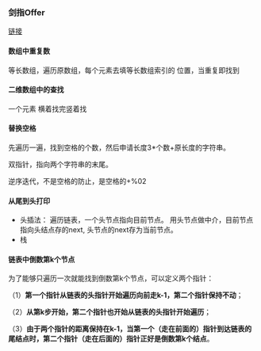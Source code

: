 ### 剑指Offer

[链接](<https://github.com/CyC2018/CS-Notes/blob/master/notes/%E5%89%91%E6%8C%87%20Offer%20%E9%A2%98%E8%A7%A3%20-%203~9.md>)

#### 数组中重复数
等长数组，遍历原数组，每个元素去填等长数组索引的 位置，当重复即找到



#### 二维数组中的查找

一个元素 横着找完竖着找



#### 替换空格

先遍历一遍，找到空格的个数，然后申请长度3*个数+原长度的字符串。

双指针，指向两个字符串的末尾。

逆序迭代，不是空格的防止，是空格的+%02



#### 从尾到头打印

* 头插法：
遍历链表，一个头节点指向目前节点。 用头节点做中介，目前节点 指向头结点存的next, 头节点的next存为当前节点。
* 栈



#### 链表中倒数第k个节点

为了能够只遍历一次就能找到倒数第k个节点，可以定义两个指针：

（1）**第一个指针从链表的头指针开始遍历向前走k-1，第二个指针保持不动**；

（2）**从第k步开始，第二个指针也开始从链表的头指针开始遍历**；

（3）**由于两个指针的距离保持在k-1，当第一个（走在前面的）指针到达链表的尾结点时，第二个指针（走在后面的）指针正好是倒数第k个结点**。